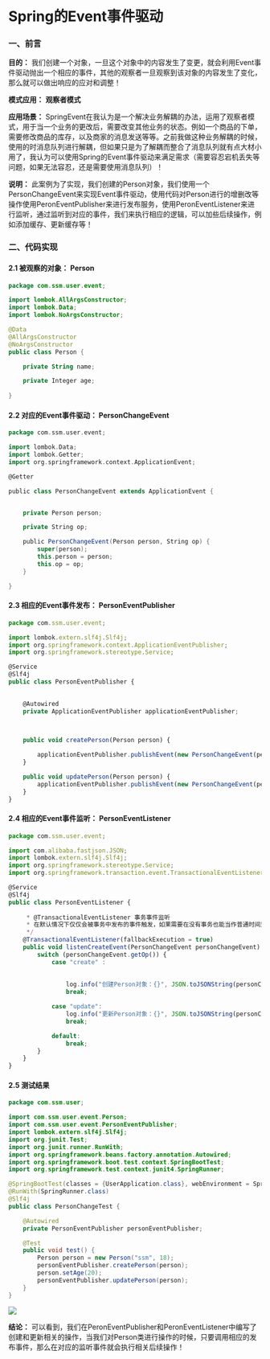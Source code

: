 # Spring的Event事件驱动
### 一、前言

**目的：**  我们创建一个对象，一旦这个对象中的内容发生了变更，就会利用Event事件驱动抛出一个相应的事件，其他的观察者一旦观察到该对象的内容发生了变化，那么就可以做出响应的应对和调整！

**模式应用：**  **观察者模式**

**应用场景：**  SpringEvent在我认为是一个解决业务解耦的办法，运用了观察者模式，用于当一个业务的更改后，需要改变其他业务的状态。例如一个商品的下单，需要修改商品的库存，以及商家的消息发送等等。之前我做这种业务解耦的时候，使用的时消息队列进行解耦，但如果只是为了解耦而整合了消息队列就有点大材小用了，我认为可以使用Spring的Event事件驱动来满足需求（需要容忍宕机丢失等问题，如果无法容忍，还是需要使用消息队列）！

**说明：**  此案例为了实现，我们创建的Person对象，我们使用一个PersonChangeEvent来实现Event事件驱动，使用代码对Person进行的增删改等操作使用PeronEventPublisher来进行发布服务，使用PeronEventListener来进行监听，通过监听到对应的事件，我们来执行相应的逻辑，可以加些后续操作，例如添加缓存、更新缓存等！

### 二、代码实现

#### 2.1 **被观察的对象：**  **Person**

```kotlin
package com.ssm.user.event;

import lombok.AllArgsConstructor;
import lombok.Data;
import lombok.NoArgsConstructor;

@Data
@AllArgsConstructor
@NoArgsConstructor
public class Person {

    private String name;

    private Integer age;
    
}

```

#### 2.2 **对应的Event事件驱动：**  **PersonChangeEvent**

```scala
package com.ssm.user.event;

import lombok.Data;
import lombok.Getter;
import org.springframework.context.ApplicationEvent;

@Getter 

public class PersonChangeEvent extends ApplicationEvent { 


    private Person person;

    private String op;

    public PersonChangeEvent(Person person, String op) {
        super(person);
        this.person = person;
        this.op = op;
    }

}

```

#### 2.3 **相应的Event事件发布：**  **PersonEventPublisher**

```typescript
package com.ssm.user.event;

import lombok.extern.slf4j.Slf4j;
import org.springframework.context.ApplicationEventPublisher;
import org.springframework.stereotype.Service;

@Service
@Slf4j
public class PersonEventPublisher {

    
    @Autowired
    private ApplicationEventPublisher applicationEventPublisher; 



    public void createPerson(Person person) {
        
        applicationEventPublisher.publishEvent(new PersonChangeEvent(person, "create"));
    }

    public void updatePerson(Person person) {
        applicationEventPublisher.publishEvent(new PersonChangeEvent(person, "update"));
    }
}

```

#### 2.4 **相应的Event事件监听：**  **PersonEventListener**

```typescript
package com.ssm.user.event;

import com.alibaba.fastjson.JSON;
import lombok.extern.slf4j.Slf4j;
import org.springframework.stereotype.Service;
import org.springframework.transaction.event.TransactionalEventListener;

@Service
@Slf4j
public class PersonEventListener {
    
     * @TransactionalEventListener 事务事件监听
     * 在默认情况下仅仅会被事务中发布的事件触发，如果需要在没有事务也能当作普通时间监听器触发，那么需要将fallbackExecution属性设置为true。
     */
    @TransactionalEventListener(fallbackExecution = true)
    public void listenCreateEvent(PersonChangeEvent personChangeEvent) {
        switch (personChangeEvent.getOp()) {
            case "create" :
                
                
                log.info("创建Person对象：{}", JSON.toJSONString(personChangeEvent.getPerson()));
                break;

            case "update":
                log.info("更新Person对象：{}", JSON.toJSONString(personChangeEvent.getPerson()));
                break;

            default:
                break;
        }
    }
}

```

#### 2.5 测试结果

```java
package com.ssm.user;

import com.ssm.user.event.Person;
import com.ssm.user.event.PersonEventPublisher;
import lombok.extern.slf4j.Slf4j;
import org.junit.Test;
import org.junit.runner.RunWith;
import org.springframework.beans.factory.annotation.Autowired;
import org.springframework.boot.test.context.SpringBootTest;
import org.springframework.test.context.junit4.SpringRunner;

@SpringBootTest(classes = {UserApplication.class}, webEnvironment = SpringBootTest.WebEnvironment.RANDOM_PORT)
@RunWith(SpringRunner.class)
@Slf4j
public class PersonChangeTest {

    @Autowired
    private PersonEventPublisher personEventPublisher;

    @Test
    public void test() {
        Person person = new Person("ssm", 18);
        personEventPublisher.createPerson(person);
        person.setAge(20);
        personEventPublisher.updatePerson(person);
    }
}

```

![](https://p6-xtjj-sign.byteimg.com/tos-cn-i-73owjymdk6/36e0c531804342a980f90b9dcb5f3b6b~tplv-73owjymdk6-jj-mark-v1:0:0:0:0:5o6Y6YeR5oqA5pyv56S-5Yy6IEAgU2hpU2h1b01pbmc=:q75.awebp?rk3s=f64ab15b&x-expires=1728467613&x-signature=jyg4tX%2FXZycGM6I%2Ba6AJLCBezdY%3D)

**结论：**  可以看到，我们在PeronEventPublisher和PeronEventListener中编写了创建和更新相关的操作，当我们对Person类进行操作的时候，只要调用相应的发布事件，那么在对应的监听事件就会执行相关后续操作！